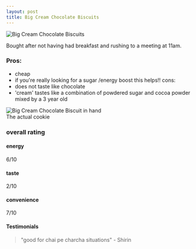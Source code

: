```yaml
---
layout: post
title: Big Cream Chocolate Biscuits
---
```


![Big Cream Chocolate Biscuits](https://gyanl.com/cookies/assets/big-cream.jpeg)  

Bought after not having had breakfast and rushing to a meeting at 11am.

### Pros:
- cheap
- if you're really looking for a sugar /energy boost this helps!!
cons:
- does not taste like chocolate
- 'cream' tastes like a combination of powdered sugar and cocoa powder mixed by a 3 year old

![Big Cream Chocolate Biscuit in hand](https://gyanl.com/cookies/assets/big-cream-hand.jpeg)  
The actual cookie

### overall rating

#### energy
6/10

#### taste
2/10

#### convenience
7/10

#### Testimonials
> "good for chai pe charcha situations" - Shirin
